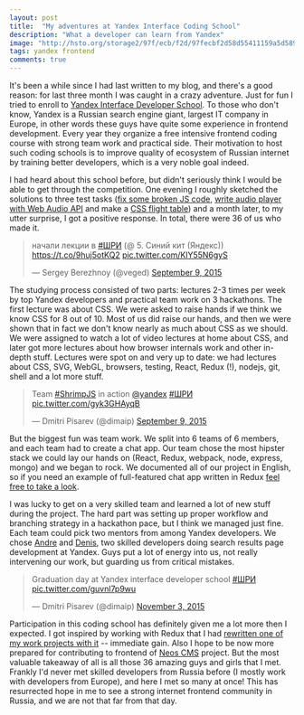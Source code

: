 ```yaml
---
layout: post
title:  "My adventures at Yandex Interface Coding School"
description: "What a developer can learn from Yandex"
image: "http://hsto.org/storage2/97f/ecb/f2d/97fecbf2d58d55411159a5d5896d24de.jpg"
tags: yandex frontend
comments: true
---
```


It's been a while since I had last written to my blog, and there's a good reason: for last three month I was caught in a crazy adventure. Just for fun I tried to enroll to [Yandex Interface Developer School](https://academy.yandex.ru/events/shri/). To those who don't know, Yandex is a Russian search engine giant, largest IT company in Europe, in other words these guys have quite some experience in frontend development. Every year they organize a free intensive frontend coding course with strong team work and practical side. Their motivation to host such coding schools is to improve quality of ecosystem of Russian internet by training better developers, which is a very noble goal indeed.

I had heard about this school before, but didn't seriously think I would be able to get through the competition. One evening I roughly sketched the solutions to three test tasks ([fix some broken JS code](https://gist.github.com/dimaip/28e478f7c2783405d405), [write audio player with Web Audio API](https://gist.github.com/dimaip/e8acf0b1b87c3083bbe9) and make a [CSS flight table](https://gist.github.com/dimaip/c1c4bbb99532fd6c1bce)) and a month later, to my utter surprise, I got a positive response. In total, there were 36 of us who made it.

<blockquote class="twitter-tweet" lang="en"><p lang="ru" dir="ltr">начали лекции в <a href="https://twitter.com/hashtag/%D0%A8%D0%A0%D0%98?src=hash">#ШРИ</a> (@ 5. Синий кит (Яндекс)) <a href="https://t.co/9huj5otKQ2">https://t.co/9huj5otKQ2</a> <a href="http://t.co/KlY55N6gyS">pic.twitter.com/KlY55N6gyS</a></p>&mdash; Sergey Berezhnoy (@veged) <a href="https://twitter.com/veged/status/641635953652723713">September 9, 2015</a></blockquote>
<script async src="//platform.twitter.com/widgets.js" charset="utf-8"></script>

The studying process consisted of two parts: lectures 2-3 times per week by top Yandex developers and practical team work on 3 hackathons.
The first lecture was about CSS. We were asked to raise hands if we think we know CSS for 8 out of 10. Most of us did raise our hands, and then we were shown that in fact we don't know nearly as much about CSS as we should. We were assigned to watch a lot of video lectures at home about CSS, and later got more lectures about how browser internals work and other in-depth stuff.
Lectures were spot on and very up to date: we had lectures about CSS, SVG, WebGL, browsers, testing, React, Redux (!), nodejs, git, shell and a lot more stuff.

<blockquote class="twitter-tweet" lang="en"><p lang="en" dir="ltr">Team <a href="https://twitter.com/hashtag/ShrimpJS?src=hash">#ShrimpJS</a> in action <a href="https://twitter.com/yandex">@yandex</a> <a href="https://twitter.com/hashtag/%D0%A8%D0%A0%D0%98?src=hash">#ШРИ</a> <a href="http://t.co/gyk3GHAyqB">pic.twitter.com/gyk3GHAyqB</a></p>&mdash; Dmitri Pisarev (@dimaip) <a href="https://twitter.com/dimaip/status/641706622016974850">September 9, 2015</a></blockquote>
<script async src="//platform.twitter.com/widgets.js" charset="utf-8"></script>

But the biggest fun was team work. We split into 6 teams of 6 members, and each team had to create a chat app. Our team chose the most hipster stack we could lay our hands on (React, Redux, webpack, node, express, mongo) and we began to rock. We documented all of our project in English, so if you need an example of full-featured chat app written in Redux [feel free to take a look](https://github.com/shri-2015-org/shrimp).

I was lucky to get on a very skilled team and learned a lot of new stuff during the project. The hard part was setting up proper workflow and branching strategy in a hackathon pace, but I think we managed just fine.
Each team could pick two mentors from among Yandex developers. We chose [Andre](https://twitter.com/Andre_487) and [Denis](https://github.com/L0stSoul), two skilled developers doing search results page development at Yandex. Guys put a lot of energy into us, not really intervening our work, but guarding us from critical mistakes.

<blockquote class="twitter-tweet" lang="en"><p lang="en" dir="ltr">Graduation day at Yandex interface developer school <a href="https://twitter.com/hashtag/%D0%A8%D0%A0%D0%98?src=hash">#ШРИ</a> <a href="https://t.co/guvnl7p9wu">pic.twitter.com/guvnl7p9wu</a></p>&mdash; Dmitri Pisarev (@dimaip) <a href="https://twitter.com/dimaip/status/661686732551806976">November 3, 2015</a></blockquote>
<script async src="//platform.twitter.com/widgets.js" charset="utf-8"></script>

Participation in this coding school has definitely given me a lot more then I expected. I got inspired by working with Redux that I had [rewritten one of my work projects with it](https://github.com/dimaip/encultN) -- immediate gain. Also I hope to be now more prepared for contributing to frontend of [Neos CMS](https://neos.io) project.
But the most valuable takeaway of all is all those 36 amazing guys and girls that I met. Frankly I'd never met skilled developers from Russia before (I mostly work with developers from Europe), and here I met so many at once! This has resurrected hope in me to see a strong internet frontend community in Russia, and we are not that far from that day.
